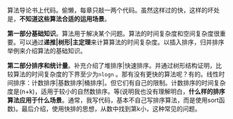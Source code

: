 算法导论书上代码。偷懒，每章只敲一两个代码。虽然这样过的快，这样的坏处是，**不知道这些算法合适的运用场景**。

**第一部分基础知识**。算法用于解决某个问题。算法的时间复杂度和空间复杂度很重要。可以通过**递推|树形|主定理**来计算算法的时间复杂度。以插入排序，归并排序举例来介绍算法的基础知识。

**第二部分排序和统计量**。补充介绍了堆排序|快速排序。并通过树形结构证明，比较算法的时间复杂度的下界至少为`nlogn` 。那有没有更快的算法呢？有的。线性时间排序：计数排序|基数排序|桶排序|。但它们有自己的限制。计数排序的时间复杂度是(n+k)，适用于较小的自然数排序。等(说明我也没有理解明白，**什么样的排序算法应用于什么场景**。通常，我写代码，基本不自己写排序算法，而是使用sort函数)。最后介绍，使用快排的思想，从数中找到第k小，这种常见的问题。